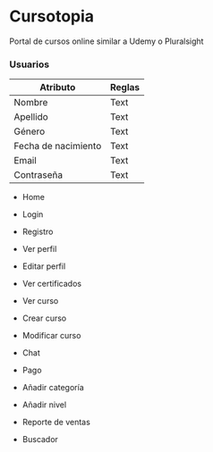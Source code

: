 # Cursotopia

Portal de cursos online similar a Udemy o Pluralsight

### Usuarios
| Atributo    | Reglas      |
| ----------- | ----------- |
| Nombre      | Text        |
| Apellido    | Text        |
| Género      | Text        |
| Fecha de nacimiento | Text |
| Email       | Text        |
| Contraseña  | Text        |



- Home
- Login
- Registro
- Ver perfil
- Editar perfil
- Ver certificados

- Ver curso
- Crear curso
- Modificar curso
- Chat
- Pago
- Añadir categoría
- Añadir nivel
- Reporte de ventas
- Buscador